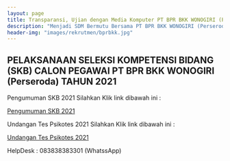```yaml
---
layout: page
title: Transparansi, Ujian dengan Media Komputer PT BPR BKK WONOGIRI (Perseroda)
description: "Menjadi SDM Bermutu Bersama PT BPR BKK WONOGIRI (Perseroda), Meraih Sukses Bersama, Bersama Meraih Sukes"
header-img: "images/rekrutmen/bprbkk.jpg"
---
```

## PELAKSANAAN SELEKSI KOMPETENSI BIDANG (SKB) CALON PEGAWAI PT BPR BKK WONOGIRI (Perseroda) TAHUN 2021


Pengumuman SKB 2021 Silahkan Klik link dibawah ini :

<a href="/rekrutmen/Pengumuman/Pengumuman_SKB_2021.pdf" class="buynow btn btn-inverse btn-inverse-primary">Pengumuman SKB 2021</a>
<div class="btn--wrapper">

Undangan Tes Psikotes 2021 Silahkan Klik link dibawah ini : 


<a href="/rekrutmen/Pengumuman/UNDANGAN_PESERTA_PSIKOTES.pdf" class="buynow btn btn-inverse btn-inverse-primary">Undangan Tes Psikotes 2021</a>
<div class="btn--wrapper">



HelpDesk : 083838383301 (WhatssApp)
